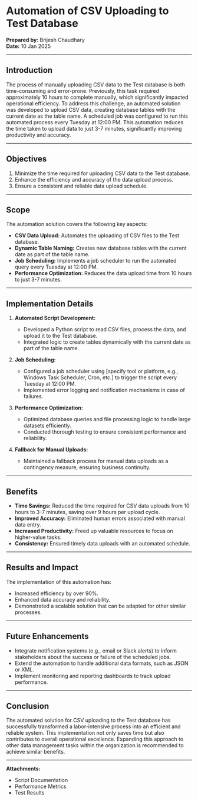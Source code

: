 # Automation of CSV Uploading to Test Database

**Prepared by:** Brijesh Chaudhary  
**Date:** 10 Jan 2025

---

## Introduction
The process of manually uploading CSV data to the Test database is both time-consuming and error-prone. Previously, this task required approximately 10 hours to complete manually, which significantly impacted operational efficiency. To address this challenge, an automated solution was developed to upload CSV data, creating database tables with the current date as the table name. A scheduled job was configured to run this automated process every Tuesday at 12:00 PM. This automation reduces the time taken to upload data to just 3-7 minutes, significantly improving productivity and accuracy.

---

## Objectives
1. Minimize the time required for uploading CSV data to the Test database.  
2. Enhance the efficiency and accuracy of the data upload process.  
3. Ensure a consistent and reliable data upload schedule.  

---

## Scope
The automation solution covers the following key aspects:

- **CSV Data Upload:** Automates the uploading of CSV files to the Test database.
- **Dynamic Table Naming:** Creates new database tables with the current date as part of the table name.
- **Job Scheduling:** Implements a job scheduler to run the automated query every Tuesday at 12:00 PM.
- **Performance Optimization:** Reduces the data upload time from 10 hours to just 3-7 minutes.

---

## Implementation Details

1. **Automated Script Development:**  
   - Developed a Python script to read CSV files, process the data, and upload it to the Test database.
   - Integrated logic to create tables dynamically with the current date as part of the table name.

2. **Job Scheduling:**  
   - Configured a job scheduler using [specify tool or platform, e.g., Windows Task Scheduler, Cron, etc.] to trigger the script every Tuesday at 12:00 PM.
   - Implemented error logging and notification mechanisms in case of failures.

3. **Performance Optimization:**  
   - Optimized database queries and file processing logic to handle large datasets efficiently.
   - Conducted thorough testing to ensure consistent performance and reliability.

4. **Fallback for Manual Uploads:**  
   - Maintained a fallback process for manual data uploads as a contingency measure, ensuring business continuity.

---

## Benefits

- **Time Savings:** Reduced the time required for CSV data uploads from 10 hours to 3-7 minutes, saving over 9 hours per upload cycle.
- **Improved Accuracy:** Eliminated human errors associated with manual data entry.
- **Increased Productivity:** Freed up valuable resources to focus on higher-value tasks.
- **Consistency:** Ensured timely data uploads with an automated schedule.

---

## Results and Impact

The implementation of this automation has:

- Increased efficiency by over 90%.  
- Enhanced data accuracy and reliability.  
- Demonstrated a scalable solution that can be adapted for other similar processes.  

---

## Future Enhancements

- Integrate notification systems (e.g., email or Slack alerts) to inform stakeholders about the success or failure of the scheduled jobs.
- Extend the automation to handle additional data formats, such as JSON or XML.
- Implement monitoring and reporting dashboards to track upload performance.

---

## Conclusion

The automated solution for CSV uploading to the Test database has successfully transformed a labor-intensive process into an efficient and reliable system. This implementation not only saves time but also contributes to overall operational excellence. Expanding this approach to other data management tasks within the organization is recommended to achieve similar benefits.

---
**Attachments:**  
- Script Documentation  
- Performance Metrics  
- Test Results

